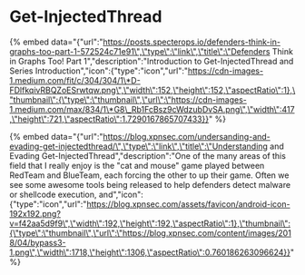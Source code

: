 # Get-InjectedThread

{% embed data="{\"url\":\"https://posts.specterops.io/defenders-think-in-graphs-too-part-1-572524c71e91\",\"type\":\"link\",\"title\":\"Defenders Think in Graphs Too! Part 1\",\"description\":\"Introduction to Get-InjectedThread and Series Introduction\",\"icon\":{\"type\":\"icon\",\"url\":\"https://cdn-images-1.medium.com/fit/c/304/304/1\*D-FDlfkqivRBQZoESrwtqw.png\",\"width\":152,\"height\":152,\"aspectRatio\":1},\"thumbnail\":{\"type\":\"thumbnail\",\"url\":\"https://cdn-images-1.medium.com/max/834/1\*G8\_Rb1FcBsz9cWdzubDvSA.png\",\"width\":417,\"height\":721,\"aspectRatio\":1.7290167865707433}}" %}

{% embed data="{\"url\":\"https://blog.xpnsec.com/undersanding-and-evading-get-injectedthread/\",\"type\":\"link\",\"title\":\"Understanding and Evading Get-InjectedThread\",\"description\":\"One of the many areas of this field that I really enjoy is the &quot;cat and mouse&quot; game played between RedTeam and BlueTeam, each forcing the other to up their game. Often we see some awesome tools being released to help defenders detect malware or shellcode execution, and\",\"icon\":{\"type\":\"icon\",\"url\":\"https://blog.xpnsec.com/assets/favicon/android-icon-192x192.png?v=f42aa5d9f9\",\"width\":192,\"height\":192,\"aspectRatio\":1},\"thumbnail\":{\"type\":\"thumbnail\",\"url\":\"https://blog.xpnsec.com/content/images/2018/04/bypass3-1.png\",\"width\":1718,\"height\":1306,\"aspectRatio\":0.760186263096624}}" %}

